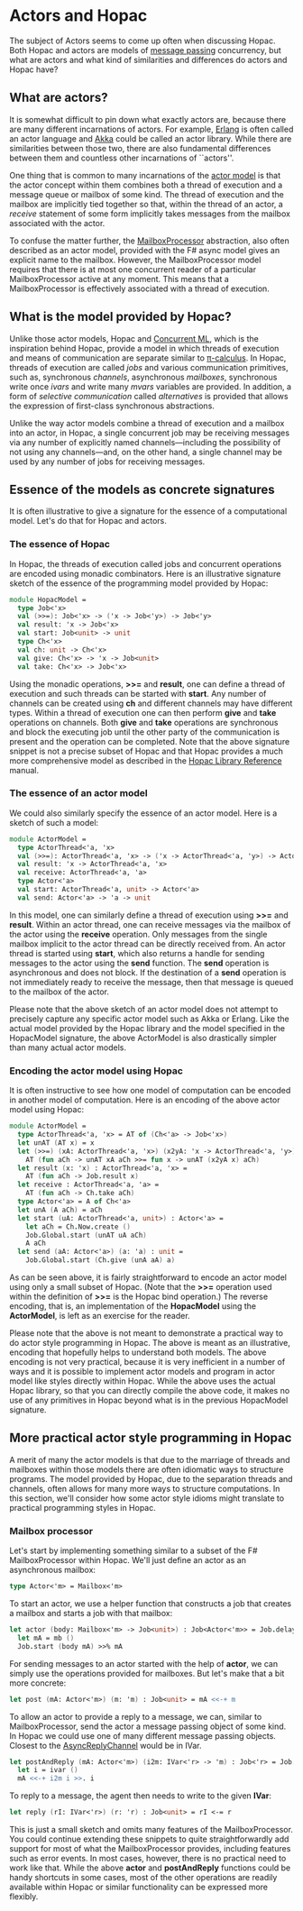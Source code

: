 Actors and Hopac
================

The subject of Actors seems to come up often when discussing Hopac.  Both Hopac
and actors are models of
[message passing](http://en.wikipedia.org/wiki/Message_passing) concurrency, but
what are actors and what kind of similarities and differences do actors and
Hopac have?

What are actors?
----------------

It is somewhat difficult to pin down what exactly actors are, because there are
many different incarnations of actors.  For example,
[Erlang](http://www.erlang.org/) is often called an actor language and
[Akka](http://akka.io/) could be called an actor library.  While there are
similarities between those two, there are also fundamental differences between
them and countless other incarnations of ``actors''.

One thing that is common to many incarnations of the
[actor model](http://en.wikipedia.org/wiki/Actor_model) is that the actor
concept within them combines both a thread of execution and a message queue or
mailbox of some kind.  The thread of execution and the mailbox are implicitly
tied together so that, within the thread of an actor, a *receive* statement of
some form implicitly takes messages from the mailbox associated with the actor.

To confuse the matter further, the
[MailboxProcessor](http://msdn.microsoft.com/en-us/library/ee370357.aspx)
abstraction, also often described as an actor model, provided with the F# async
model gives an explicit name to the mailbox.  However, the MailboxProcessor
model requires that there is at most one concurrent reader of a particular
MailboxProcessor active at any moment.  This means that a MailboxProcessor is
effectively associated with a thread of execution.

What is the model provided by Hopac?
------------------------------------

Unlike those actor models, Hopac and
[Concurrent ML](http://en.wikipedia.org/wiki/Concurrent_ML), which is the
inspiration behind Hopac, provide a model in which threads of execution and
means of communication are separate similar to
[π-calculus](http://en.wikipedia.org/wiki/%CE%A0-calculus).  In Hopac, threads
of execution are called *jobs* and various communication primitives, such as,
synchronous *channels*, asynchronous *mailboxes*, synchronous write once *ivars*
and write many *mvars* variables are provided.  In addition, a form of
*selective communication* called *alternatives* is provided that allows the
expression of first-class synchronous abstractions.

Unlike the way actor models combine a thread of execution and a mailbox into an
actor, in Hopac, a single concurrent job may be receiving messages via any
number of explicitly named channels&mdash;including the possibility of not using
any channels&mdash;and, on the other hand, a single channel may be used by any
number of jobs for receiving messages.

Essence of the models as concrete signatures
--------------------------------------------

It is often illustrative to give a signature for the essence of a computational
model.  Let's do that for Hopac and actors.

### The essence of Hopac

In Hopac, the threads of execution called jobs and concurrent operations are
encoded using monadic combinators.  Here is an illustrative signature sketch of
the essence of the programming model provided by Hopac:

```fsharp
module HopacModel =
  type Job<'x>
  val (>>=): Job<'x> -> ('x -> Job<'y>) -> Job<'y>
  val result: 'x -> Job<'x>
  val start: Job<unit> -> unit
  type Ch<'x>
  val ch: unit -> Ch<'x>
  val give: Ch<'x> -> 'x -> Job<unit>
  val take: Ch<'x> -> Job<'x>
```

Using the monadic operations, **>>=** and **result**, one can define a thread of
execution and such threads can be started with **start**.  Any number of
channels can be created using **ch** and different channels may have different
types.  Within a thread of execution one can then perform **give** and **take**
operations on channels.  Both **give** and **take** operations are synchronous
and block the executing job until the other party of the communication is
present and the operation can be completed.  Note that the above signature
snippet is not a precise subset of Hopac and that Hopac provides a much more
comprehensive model as described in the
[Hopac Library Reference](http://htmlpreview.github.io/?https://github.com/VesaKarvonen/Hopac/blob/master/Docs/Hopac.html)
manual.

### The essence of an actor model

We could also similarly specify the essence of an actor model.  Here is a sketch
of such a model:

```fsharp
module ActorModel =
  type ActorThread<'a, 'x>
  val (>>=): ActorThread<'a, 'x> -> ('x -> ActorThread<'a, 'y>) -> ActorThread<'a, 'y>
  val result: 'x -> ActorThread<'a, 'x>
  val receive: ActorThread<'a, 'a>
  type Actor<'a>
  val start: ActorThread<'a, unit> -> Actor<'a>
  val send: Actor<'a> -> 'a -> unit
```

In this model, one can similarly define a thread of execution using **>>=** and
**result**.  Within an actor thread, one can receive messages via the mailbox of
the actor using the **receive** operation.  Only messages from the single
mailbox implicit to the actor thread can be directly received from.  An actor
thread is started using **start**, which also returns a handle for sending
messages to the actor using the **send** function.  The **send** operation is
asynchronous and does not block.  If the destination of a **send** operation is
not immediately ready to receive the message, then that message is queued to the
mailbox of the actor.

Please note that the above sketch of an actor model does not attempt to
precisely capture any specific actor model such as Akka or Erlang.  Like the
actual model provided by the Hopac library and the model specified in the
HopacModel signature, the above ActorModel is also drastically simpler than many
actual actor models.

### Encoding the actor model using Hopac

It is often instructive to see how one model of computation can be encoded in
another model of computation.  Here is an encoding of the above actor model
using Hopac:

```fsharp
module ActorModel =
  type ActorThread<'a, 'x> = AT of (Ch<'a> -> Job<'x>)
  let unAT (AT x) = x
  let (>>=) (xA: ActorThread<'a, 'x>) (x2yA: 'x -> ActorThread<'a, 'y>) : ActorThread<'a, 'y> =
    AT (fun aCh -> unAT xA aCh >>= fun x -> unAT (x2yA x) aCh)
  let result (x: 'x) : ActorThread<'a, 'x> =
    AT (fun aCh -> Job.result x)
  let receive : ActorThread<'a, 'a> =
    AT (fun aCh -> Ch.take aCh)
  type Actor<'a> = A of Ch<'a>
  let unA (A aCh) = aCh
  let start (uA: ActorThread<'a, unit>) : Actor<'a> =
    let aCh = Ch.Now.create ()
    Job.Global.start (unAT uA aCh)
    A aCh
  let send (aA: Actor<'a>) (a: 'a) : unit =
    Job.Global.start (Ch.give (unA aA) a)
```

As can be seen above, it is fairly straightforward to encode an actor model
using only a small subset of Hopac.  (Note that the **>>=** operation used
within the definition of **>>=** is the Hopac bind operation.)  The reverse
encoding, that is, an implementation of the **HopacModel** using the
**ActorModel**, is left as an exercise for the reader.

Please note that the above is not meant to demonstrate a practical way to do
actor style programming in Hopac.  The above is meant as an illustrative,
encoding that hopefully helps to understand both models.  The above encoding is
not very practical, because it is very inefficient in a number of ways and it is
possible to implement actor models and program in actor model like styles
directly within Hopac.  While the above uses the actual Hopac library, so that
you can directly compile the above code, it makes no use of any primitives in
Hopac beyond what is in the previous HopacModel signature.

More practical actor style programming in Hopac
-----------------------------------------------

A merit of many the actor models is that due to the marriage of threads and
mailboxes within those models there are often idiomatic ways to structure
programs.  The model provided by Hopac, due to the separation threads and
channels, often allows for many more ways to structure computations.  In this
section, we'll consider how some actor style idioms might translate to practical
programming styles in Hopac.

### Mailbox processor

Let's start by implementing something similar to a subset of the F#
MailboxProcessor within Hopac.  We'll just define an actor as an asynchronous
mailbox:

```fsharp
type Actor<'m> = Mailbox<'m>
```

To start an actor, we use a helper function that constructs a job that creates a
mailbox and starts a job with that mailbox:

```fsharp
let actor (body: Mailbox<'m> -> Job<unit>) : Job<Actor<'m>> = Job.delay <| fun () ->
  let mA = mb ()
  Job.start (body mA) >>% mA
```

For sending messages to an actor started with the help of **actor**, we can
simply use the operations provided for mailboxes.  But let's make that a bit
more concrete:

```fsharp
let post (mA: Actor<'m>) (m: 'm) : Job<unit> = mA <<-+ m
```

To allow an actor to provide a reply to a message, we can, similar to
MailboxProcessor, send the actor a message passing object of some kind.  In
Hopac we could use one of many different message passing objects.  Closest to
the [AsyncReplyChannel](http://msdn.microsoft.com/en-us/library/ee370529.aspx)
would be in IVar.

```fsharp
let postAndReply (mA: Actor<'m>) (i2m: IVar<'r> -> 'm) : Job<'r> = Job.delay <| fun () ->
  let i = ivar ()
  mA <<-+ i2m i >>. i
```

To reply to a message, the agent then needs to write to the given **IVar**:

```fsharp
let reply (rI: IVar<'r>) (r: 'r) : Job<unit> = rI <-= r
```

This is just a small sketch and omits many features of the MailboxProcessor.
You could continue extending these snippets to quite straightforwardly add
support for most of what the MailboxProcessor provides, including features such
as error events.  In most cases, however, there is no practical need to work
like that.  While the above **actor** and **postAndReply** functions could be
handy shortcuts in some cases, most of the other operations are readily
available within Hopac or similar functionality can be expressed more flexibly.
